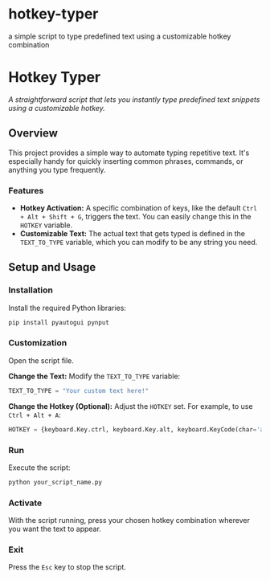 # hotkey-typer
a simple script to type predefined text using a customizable hotkey combination


# Hotkey Typer

*A straightforward script that lets you instantly type predefined text snippets using a customizable hotkey.*

## Overview

This project provides a simple way to automate typing repetitive text. It's especially handy for quickly inserting common phrases, commands, or anything you type frequently.

### Features

- **Hotkey Activation:** A specific combination of keys, like the default `Ctrl + Alt + Shift + G`, triggers the text. You can easily change this in the `HOTKEY` variable.
- **Customizable Text:** The actual text that gets typed is defined in the `TEXT_TO_TYPE` variable, which you can modify to be any string you need.

## Setup and Usage

### Installation

Install the required Python libraries:

```bash
pip install pyautogui pynput
```

### Customization

Open the script file.

**Change the Text:** Modify the `TEXT_TO_TYPE` variable:

```python
TEXT_TO_TYPE = "Your custom text here!"
```

**Change the Hotkey (Optional):** Adjust the `HOTKEY` set. For example, to use `Ctrl + Alt + A`:

```python
HOTKEY = {keyboard.Key.ctrl, keyboard.Key.alt, keyboard.KeyCode(char='a')}
```

### Run

Execute the script:

```bash
python your_script_name.py
```

### Activate

With the script running, press your chosen hotkey combination wherever you want the text to appear.

### Exit

Press the `Esc` key to stop the script.
